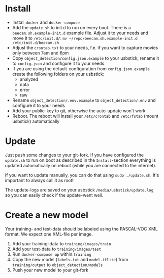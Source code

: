# Install

* Install `docker` and `docker-compose`
* Add the `update.sh` to init.d to run on every boot. There is a `beecam.sh.example-init.d` example file. Adjust it to your needs and move it to `/etc/init.d/`: `mv ~/repo/beecam.sh.example-init.d /etc/init.d/beecam.sh`
* Adjust the `crontab.txt` to your needs, f.e. if you want to capture movies only between 7am and 6pm
* Copy `object_detection/config.json.example` to your usbstick, rename it to `config.json` and configure it to your needs
* If you are using the default-configuration from `config.json.example` create the following folders on your usbstick:
  * analyzed
  * data
  * error
  * raw
* Rename `object_detection/.env.example` to `object_detection/.env` and configure it to your needs
* Add your public-key to git, otherwise the auto-update won't work
* Reboot. The reboot will install your `/etc/crontab` and `/etc/fstab` (mount usbstick) automatically

# Update
Just push some changes to your git-fork. If you have configured the `update.sh` to run on boot as described in the `Install`-section everything is updated automatically on reboot (while you are connected to the internet).

If you want to update manually, you can do that using `sudo ./update.sh`. It's important to always call it as root!

The update-logs are saved on your usbstick `/media/usbstick/update.log`, so you can easily check if the update-went well.

# Create a new model
Your training- and test-data should be labeled using the PASCAL-VOC XML format. We expect one XML-file per image.

1. Add your training-data to `training/images/train`
1. Add your test-data to `training/images/test`
1. Run `docker-compose up` within `training`
1. Copy the new model (`labels.txt` and `model.tflite`) from `training/output` to `object_detection/models`
1. Push your new model to your git-fork
